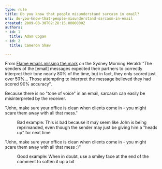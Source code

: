 ```yaml
---
type: rule
title: Do you know that people misunderstand sarcasm in email?
uri: do-you-know-that-people-misunderstand-sarcasm-in-email
created: 2009-03-30T02:28:15.0000000Z
authors:
- id: 1
  title: Adam Cogan
- id: 2
  title: Cameron Shaw

---
```




<span class='intro'> 
  <p>From <a target="_blank" href="http&#58;//www.ssw.com.au/ssw/Redirect/smh_flameemailsmissingthemark.htm">Flame emails missing the mark</a> on the Sydney Morning Herald&#58; &quot;The senders of the [email] messages expected their partners to correctly interpret their tone nearly 80% of the time, but in fact, they only scored just over 50%... Those attempting to interpret the message believed they had scored 90%&#160;accuracy&quot;.</p>
 </span>

<p>Because there is no &quot;tone of voice&quot; in an email, sarcasm can easily be misinterpreted by the receiver.</p><p class="ssw15-rteElement-GreyBox"> 
   &quot;John, make sure your office is clean when clients come in - you might scare them away with all that mess.&quot;​​<br></p><dd class="ssw15-rteElement-FigureBad">Bad example&#58; This is bad because it may seem like John is being reprimanded, even though the sender may just be giving him a &quot;heads up&quot; for next time<br></dd><p class="ssw15-rteElement-GreyBox">&quot;John, make sure your office is clean when clients come in - you might scare them away with all that mess &#58;)&quot;​<br></p><dd class="ssw15-rteElement-FigureGood">Good example&#58; When in doubt, use a smiley face at the end of the comment to soften it up a bit<br></dd>


